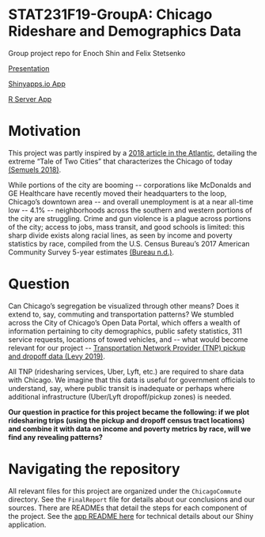 # STAT231F19-GroupA: Chicago Rideshare and Demographics Data
Group project repo for Enoch Shin and Felix Stetsenko

[Presentation](https://docs.google.com/presentation/d/14YcaReYEkX2YKXQhY-JxTTYR2Pbggy3KdCO9XLtfE8M/edit?usp=sharing)

[Shinyapps.io App](https://enochshin.shinyapps.io/ChicagoRideshare/)

[R Server App](https://r.amherst.edu/apps/eshin21/ChicagoRideshare/)


# Motivation 

  This project was partly inspired by a [2018 article in the Atlantic](https://www.theatlantic.com/business/archive/2018/03/chicago-segregation-poverty/556649/), detailing the extreme “Tale of Two Cities” that characterizes the Chicago of today [(Semuels 2018)](https://www.theatlantic.com/business/archive/2018/03/chicago-segregation-poverty/556649/). 
  
  While portions of the city are booming -- corporations like McDonalds and GE Healthcare have recently moved their headquarters to the loop, Chicago’s downtown area -- and overall unemployment is at a near all-time low -- 4.1% -- neighborhoods across the southern and western portions of the city are struggling.  Crime and gun violence is a plague across portions of the city; access to jobs, mass transit, and good schools is limited: this sharp divide exists along racial lines, as seen by income and poverty statistics by race, compiled from the U.S. Census Bureau’s 2017 American Community Survey 5-year estimates [(Bureau n.d.)](https://www.census.gov/programs-surveys/acs).

# Question

  Can Chicago’s segregation be visualized through other means?  Does it extend to, say, commuting and transportation patterns? We stumbled across the City of Chicago’s Open Data Portal, which offers a wealth of information pertaining to city demographics, public safety statistics, 311 service requests, locations of towed vehicles, and -- what would become relevant for our project -- [Transportation Network Provider (TNP) pickup and dropoff data (Levy 2019)](https://data.cityofchicago.org/Transportation/Transportation-Network-Providers-Trips/m6dm-c72p).
	  
  All TNP (ridesharing services, Uber, Lyft, etc.) are required to share data with Chicago.  We imagine that this data is useful for government officials to understand, say, where public transit is inadequate or perhaps where additional infrastructure (Uber/Lyft dropoff/pickup zones) is needed.

**Our question in practice for this project became the following: if we plot ridesharing trips (using the pickup and dropoff census tract locations) and combine it with data on income and poverty metrics by race, will we find any revealing patterns?**

# Navigating the repository

  All relevant files for this project are organized under the `ChicagoCommute` directory. See the `FinalReport` file for details about our conclusions and our sources.
  There are READMEs that detail the steps for each component of the project. See the [app README here](https://github.com/Amherst-Horton/STAT231F19-GroupA/tree/master/ChicagoCommute/app) for technical details about our Shiny application. 
